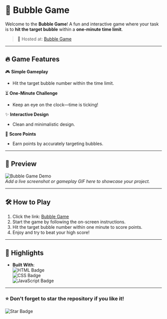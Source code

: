 # 🎯 Bubble Game  

Welcome to the **Bubble Game**! A fun and interactive game where your task is to **hit the target bubble** within a **one-minute time limit**.  

> 🚀 Hosted at: [Bubble Game](https://karanbisht45.github.io/bubble-game/)  

---

## 🔥 Game Features  

🎮 **Simple Gameplay**  
- Hit the target bubble number within the time limit.  

⏳ **One-Minute Challenge**  
- Keep an eye on the clock—time is ticking!  

✨ **Interactive Design**  
- Clean and minimalistic design.  

🎯 **Score Points**  
- Earn points by accurately targeting bubbles.  

---

## 📸 Preview  

![Bubble Game Demo](https://via.placeholder.com/800x400.png?text=Add+Your+Game+Screenshot+Here)  
*Add a live screenshot or gameplay GIF here to showcase your project.*

---

## 🛠️ How to Play  

1. Click the link: [Bubble Game](https://karanbisht45.github.io/bubble-game/)  
2. Start the game by following the on-screen instructions.  
3. Hit the target bubble number within one minute to score points.  
4. Enjoy and try to beat your high score!  

---

## 🌟 Highlights  

- **Built With**:  
  ![HTML Badge](https://img.shields.io/badge/HTML-5-orange?style=flat&logo=html5)  
  ![CSS Badge](https://img.shields.io/badge/CSS-3-blue?style=flat&logo=css3)  
  ![JavaScript Badge](https://img.shields.io/badge/JavaScript-ES6-yellow?style=flat&logo=javascript)   

---

### ⭐ Don't forget to **star** the repository if you like it!  
![Star Badge](https://img.shields.io/github/stars/karanbisht45/bubble-game?style=social)
